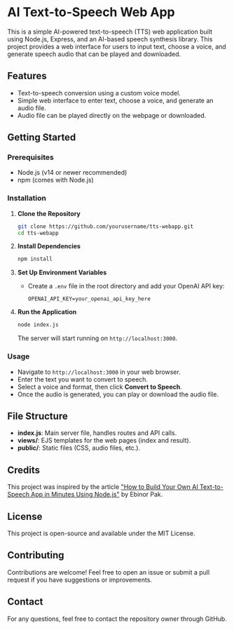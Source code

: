 # AI Text-to-Speech Web App

This is a simple AI-powered text-to-speech (TTS) web application built using Node.js, Express, and an AI-based speech synthesis library. This project provides a web interface for users to input text, choose a voice, and generate speech audio that can be played and downloaded.

## Features
- Text-to-speech conversion using a custom voice model.
- Simple web interface to enter text, choose a voice, and generate an audio file.
- Audio file can be played directly on the webpage or downloaded.

## Getting Started

### Prerequisites
- Node.js (v14 or newer recommended)
- npm (comes with Node.js)

### Installation
1. **Clone the Repository**
   ```sh
   git clone https://github.com/yourusername/tts-webapp.git
   cd tts-webapp
   ```

2. **Install Dependencies**
   ```sh
   npm install
   ```

3. **Set Up Environment Variables**
   - Create a `.env` file in the root directory and add your OpenAI API key:
     ```
     OPENAI_API_KEY=your_openai_api_key_here
     ```

4. **Run the Application**
   ```sh
   node index.js
   ```
   The server will start running on `http://localhost:3000`.

### Usage
- Navigate to `http://localhost:3000` in your web browser.
- Enter the text you want to convert to speech.
- Select a voice and format, then click **Convert to Speech**.
- Once the audio is generated, you can play or download the audio file.

## File Structure
- **index.js**: Main server file, handles routes and API calls.
- **views/**: EJS templates for the web pages (index and result).
- **public/**: Static files (CSS, audio files, etc.).

## Credits
This project was inspired by the article ["How to Build Your Own AI Text-to-Speech App in Minutes Using Node.js"](https://medium.com/@ebinorpak/how-to-build-your-own-ai-text-to-speech-app-in-minutes-using-node-js-5721ec04287f) by Ebinor Pak.

## License
This project is open-source and available under the MIT License.

## Contributing
Contributions are welcome! Feel free to open an issue or submit a pull request if you have suggestions or improvements.

## Contact
For any questions, feel free to contact the repository owner through GitHub.

